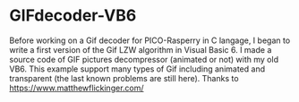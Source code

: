 # GIFdecoder-VB6
Before working on a Gif decoder for PICO-Rasperry in C langage, I began to write a first version of the Gif LZW algorithm in Visual Basic 6. I made a source code of GIF pictures decompressor (animated or not) with my old VB6. This example support many types of Gif including animated and transparent (the last known problems are still here).
Thanks to https://www.matthewflickinger.com/
